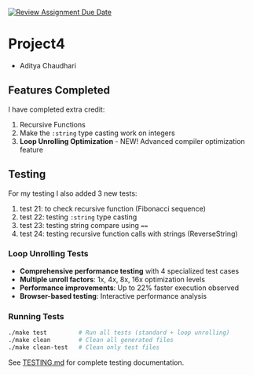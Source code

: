 [![Review Assignment Due Date](https://classroom.github.com/assets/deadline-readme-button-22041afd0340ce965d47ae6ef1cefeee28c7c493a6346c4f15d667ab976d596c.svg)](https://classroom.github.com/a/HZI_uK1E)

# Project4

- Aditya Chaudhari

## Features Completed

I have completed extra credit:

1. Recursive Functions
2. Make the `:string` type casting work on integers
3. **Loop Unrolling Optimization** - NEW! Advanced compiler optimization feature

## Testing

For my testing I also added 3 new tests:

1. test 21: to check recursive function (Fibonacci sequence)
2. test 22: testing `:string` type casting
3. test 23: testing string compare using `==`
4. test 24: testing recursive function calls with strings (ReverseString)

### Loop Unrolling Tests

- **Comprehensive performance testing** with 4 specialized test cases
- **Multiple unroll factors**: 1x, 4x, 8x, 16x optimization levels
- **Performance improvements**: Up to 22% faster execution observed
- **Browser-based testing**: Interactive performance analysis

### Running Tests

```bash
./make test         # Run all tests (standard + loop unrolling)
./make clean        # Clean all generated files
./make clean-test   # Clean only test files
```

See [TESTING.md](TESTING.md) for complete testing documentation.
